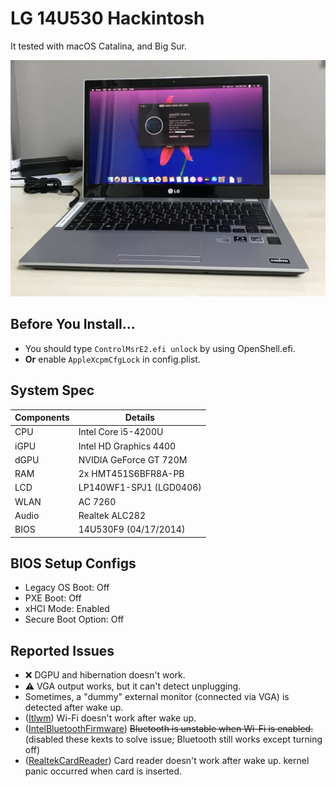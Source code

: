 # LG 14U530 Hackintosh
It tested with macOS Catalina, and Big Sur.

![](Image.jpeg)

## Before You Install...
- You should type `ControlMsrE2.efi unlock` by using OpenShell.efi.
- __Or__ enable `AppleXcpmCfgLock` in config.plist.

## System Spec
| Components | Details |
| - | - |
| CPU | Intel Core i5-4200U |
| iGPU | Intel HD Graphics 4400 |
| dGPU | NVIDIA GeForce GT 720M |
| RAM | 2x HMT451S6BFR8A-PB |
| LCD | LP140WF1-SPJ1 (LGD0406) |
| WLAN | AC 7260 |
| Audio | Realtek ALC282 |
| BIOS | 14U530F9 (04/17/2014) |

## BIOS Setup Configs
- Legacy OS Boot: Off
- PXE Boot: Off
- xHCI Mode: Enabled
- Secure Boot Option: Off

## Reported Issues
- ❌ DGPU and hibernation doesn't work.
- ⚠️ VGA output works, but it can't detect unplugging.
- Sometimes, a "dummy" external monitor (connected via VGA) is detected after wake up.
- ([Itlwm](https://github.com/OpenIntelWireless/itlwm)) Wi-Fi doesn't work after wake up.
- ([IntelBluetoothFirmware](https://github.com/OpenIntelWireless/IntelBluetoothFirmware)) ~~Bluetooth is unstable when Wi-Fi is enabled.~~ (disabled these kexts to solve issue; Bluetooth still works except turning off)
- ([RealtekCardReader](https://github.com/0xFireWolf/RealtekCardReader)) Card reader doesn't work after wake up. kernel panic occurred when card is inserted.
